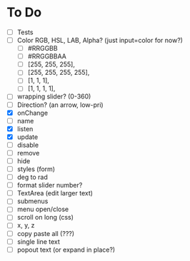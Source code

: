 # To Do

- [ ] Tests
- [ ] Color RGB, HSL, LAB, Alpha? (just input=color for now?)
  - [ ] #RRGGBB
  - [ ] #RRGGBBAA
  - [ ] [255, 255, 255],
  - [ ] [255, 255, 255, 255],
  - [ ] [1, 1, 1],
  - [ ] [1, 1, 1, 1],
- [ ] wrapping slider? (0-360)
- [ ] Direction? (an arrow, low-pri)
- [X] onChange
- [ ] name
- [X] listen
- [X] update
- [ ] disable
- [ ] remove
- [ ] hide
- [ ] styles (form)
- [ ] deg to rad 
- [ ] format slider number?
- [ ] TextArea (edit larger text)
- [ ] submenus
- [ ] menu open/close
- [ ] scroll on long (css)
- [ ] x, y, z
- [ ] copy paste all (???)
- [ ] single line text
- [ ] popout text (or expand in place?)